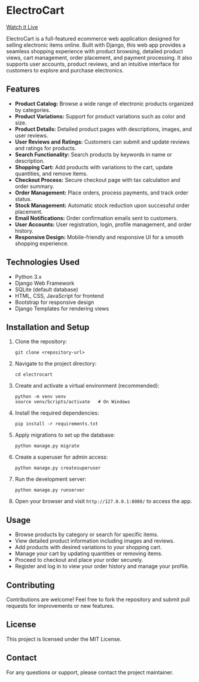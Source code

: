 # ElectroCart

[Watch it Live](https://electrocart-nqts.onrender.com/)


ElectroCart is a full-featured ecommerce web application designed for selling electronic items online. Built with Django, this web app provides a seamless shopping experience with product browsing, detailed product views, cart management, order placement, and payment processing. It also supports user accounts, product reviews, and an intuitive interface for customers to explore and purchase electronics.

## Features

- **Product Catalog:** Browse a wide range of electronic products organized by categories.
- **Product Variations:** Support for product variations such as color and size.
- **Product Details:** Detailed product pages with descriptions, images, and user reviews.
- **User Reviews and Ratings:** Customers can submit and update reviews and ratings for products.
- **Search Functionality:** Search products by keywords in name or description.
- **Shopping Cart:** Add products with variations to the cart, update quantities, and remove items.
- **Checkout Process:** Secure checkout page with tax calculation and order summary.
- **Order Management:** Place orders, process payments, and track order status.
- **Stock Management:** Automatic stock reduction upon successful order placement.
- **Email Notifications:** Order confirmation emails sent to customers.
- **User Accounts:** User registration, login, profile management, and order history.
- **Responsive Design:** Mobile-friendly and responsive UI for a smooth shopping experience.

## Technologies Used

- Python 3.x
- Django Web Framework
- SQLite (default database)
- HTML, CSS, JavaScript for frontend
- Bootstrap for responsive design
- Django Templates for rendering views

## Installation and Setup

1. Clone the repository:
   ```
   git clone <repository-url>
   ```
2. Navigate to the project directory:
   ```
   cd electrocart
   ```
3. Create and activate a virtual environment (recommended):
   ```
   python -m venv venv
   source venv/Scripts/activate   # On Windows
   ```
4. Install the required dependencies:
   ```
   pip install -r requirements.txt
   ```
5. Apply migrations to set up the database:
   ```
   python manage.py migrate
   ```
6. Create a superuser for admin access:
   ```
   python manage.py createsuperuser
   ```
7. Run the development server:
   ```
   python manage.py runserver
   ```
8. Open your browser and visit `http://127.0.0.1:8000/` to access the app.

## Usage

- Browse products by category or search for specific items.
- View detailed product information including images and reviews.
- Add products with desired variations to your shopping cart.
- Manage your cart by updating quantities or removing items.
- Proceed to checkout and place your order securely.
- Register and log in to view your order history and manage your profile.

## Contributing

Contributions are welcome! Feel free to fork the repository and submit pull requests for improvements or new features.

## License

This project is licensed under the MIT License.

## Contact

For any questions or support, please contact the project maintainer.
